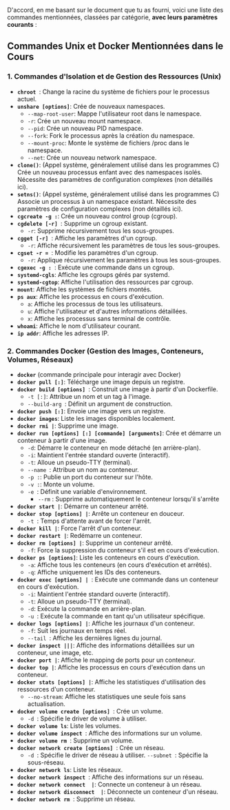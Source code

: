 D'accord, en me basant sur le document que tu as fourni, voici une liste des commandes mentionnées, classées par catégorie, **avec leurs paramètres courants** :

## Commandes Unix et Docker Mentionnées dans le Cours

### 1. Commandes d'Isolation et de Gestion des Ressources (Unix)

*   **`chroot `**: Change la racine du système de fichiers pour le processus actuel.
*   **`unshare [options]`**: Crée de nouveaux namespaces.
    *   `--map-root-user`: Mappe l'utilisateur root dans le namespace.
    *   `-r`: Crée un nouveau mount namespace.
    *   `--pid`: Crée un nouveau PID namespace.
    *   `--fork`: Fork le processus après la création du namespace.
    *   `--mount-proc`: Monte le système de fichiers /proc dans le namespace.
    *   `--net`: Crée un nouveau network namespace.
*   **`clone()`**: (Appel système, généralement utilisé dans les programmes C) Crée un nouveau processus enfant avec des namespaces isolés. Nécessite des paramètres de configuration complexes (non détaillés ici).
*   **`setns()`**: (Appel système, généralement utilisé dans les programmes C) Associe un processus à un namespace existant. Nécessite des paramètres de configuration complexes (non détaillés ici).
*   **`cgcreate -g :`**: Crée un nouveau control group (cgroup).
*   **`cgdelete [-r] `**: Supprime un cgroup existant.
    *   `-r`: Supprime récursivement tous les sous-groupes.
*   **`cgget [-r] `**: Affiche les paramètres d'un cgroup.
    *   `-r`: Affiche récursivement les paramètres de tous les sous-groupes.
*   **`cgset -r = `**: Modifie les paramètres d'un cgroup.
    *   `-r`: Applique récursivement les paramètres à tous les sous-groupes.
*   **`cgexec -g : `**: Exécute une commande dans un cgroup.
*   **`systemd-cgls`**: Affiche les cgroups gérés par systemd.
*   **`systemd-cgtop`**: Affiche l'utilisation des ressources par cgroup.
*   **`mount`**: Affiche les systèmes de fichiers montés.
*   **`ps aux`**: Affiche les processus en cours d'exécution.
    *   `a`: Affiche les processus de tous les utilisateurs.
    *   `u`: Affiche l'utilisateur et d'autres informations détaillées.
    *   `x`: Affiche les processus sans terminal de contrôle.
*   **`whoami`**: Affiche le nom d'utilisateur courant.
*   **`ip addr`**: Affiche les adresses IP.

### 2. Commandes Docker (Gestion des Images, Conteneurs, Volumes, Réseaux)

*   **`docker`** (commande principale pour interagir avec Docker)
*   **`docker pull [:]`**: Télécharge une image depuis un registre.
*   **`docker build [options] `**: Construit une image à partir d'un Dockerfile.
    *   `-t [:]`: Attribue un nom et un tag à l'image.
    *   `--build-arg `: Définit un argument de construction.
*   **`docker push [:]`**: Envoie une image vers un registre.
*   **`docker images`**: Liste les images disponibles localement.
*   **`docker rmi |`**: Supprime une image.
*   **`docker run [options] [:] [commande] [arguments]`**: Crée et démarre un conteneur à partir d'une image.
    *   `-d`: Démarre le conteneur en mode détaché (en arrière-plan).
    *   `-i`: Maintient l'entrée standard ouverte (interactif).
    *   `-t`: Alloue un pseudo-TTY (terminal).
    *   `--name `: Attribue un nom au conteneur.
    *   `-p :`: Publie un port du conteneur sur l'hôte.
    *   `-v :`: Monte un volume.
    *   `-e `: Définit une variable d'environnement.
        *   `--rm` : Supprime automatiquement le conteneur lorsqu'il s'arrête
*   **`docker start |`**: Démarre un conteneur arrêté.
*   **`docker stop [options] |`**: Arrête un conteneur en douceur.
    *   `-t `: Temps d'attente avant de forcer l'arrêt.
*   **`docker kill |`**: Force l'arrêt d'un conteneur.
*   **`docker restart |`**: Redémarre un conteneur.
*   **`docker rm [options] |`**: Supprime un conteneur arrêté.
    *   `-f`: Force la suppression du conteneur s'il est en cours d'exécution.
*   **`docker ps [options]`**: Liste les conteneurs en cours d'exécution.
    *   `-a`: Affiche tous les conteneurs (en cours d'exécution et arrêtés).
    *   `-q`: Affiche uniquement les IDs des conteneurs.
*   **`docker exec [options] | `**: Exécute une commande dans un conteneur en cours d'exécution.
    *   `-i`: Maintient l'entrée standard ouverte (interactif).
    *   `-t`: Alloue un pseudo-TTY (terminal).
    *   `-d`: Exécute la commande en arrière-plan.
    *   `-u `: Exécute la commande en tant qu'un utilisateur spécifique.
*   **`docker logs [options] |`**: Affiche les journaux d'un conteneur.
    *   `-f`: Suit les journaux en temps réel.
    *   `--tail `: Affiche les dernières lignes du journal.
*   **`docker inspect |||`**: Affiche des informations détaillées sur un conteneur, une image, etc.
*   **`docker port |`**: Affiche le mapping de ports pour un conteneur.
*   **`docker top |`**: Affiche les processus en cours d'exécution dans un conteneur.
*   **`docker stats [options] |`**: Affiche les statistiques d'utilisation des ressources d'un conteneur.
    *   `--no-stream`: Affiche les statistiques une seule fois sans actualisation.
*   **`docker volume create [options] `**: Crée un volume.
    *   `-d `: Spécifie le driver de volume à utiliser.
*   **`docker volume ls`**: Liste les volumes.
*   **`docker volume inspect `**: Affiche des informations sur un volume.
*   **`docker volume rm `**: Supprime un volume.
*   **`docker network create [options] `**: Crée un réseau.
    *   `-d `: Spécifie le driver de réseau à utiliser.
        `--subnet `: Spécifie la sous-réseau.
*   **`docker network ls`**: Liste les réseaux.
*   **`docker network inspect `**: Affiche des informations sur un réseau.
*   **`docker network connect  |`**: Connecte un conteneur à un réseau.
*   **`docker network disconnect  |`**: Déconnecte un conteneur d'un réseau.
*   **`docker network rm `**: Supprime un réseau.
